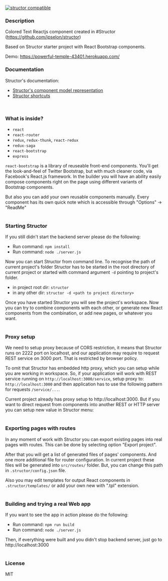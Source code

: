 [![structor compatible](https://img.shields.io/badge/structor%20compatible-v1.0.10-0077dd.svg?style=flat)](https://helmetrex.com)

### Description

Colored Text Reactjs component created in #Structor (https://github.com/ipselon/structor)

Based on Structor starter project with React Bootstrap components.

Demo: https://powerful-temple-43401.herokuapp.com/
 
### Documentation

Structor's documentation:

* [Structor's component model representation](https://github.com/ipselon/structor/wiki/Structor's-component-model-representation)
* [Structor shortcuts](https://github.com/ipselon/structor/wiki/Structor-shortcuts)
<br/>

### What is inside?

* ```react```
* ```react-router```
* ```redux```, ```redux-thunk```, ```react-redux```
* ```redux-saga```
* ```react-bootstrap```
* ```express```
 
```react-bootstrap``` is a library of reuseable front-end components. You'll get the look-and-feel of Twitter Bootstrap, but with much cleaner code, via Facebook's React.js framework.
In the builder you will have an ability easily compose components right on the page using different variants of Bootstrap components.

But also you can add your own reusable components manually.
Every component has its own quick note which is accessible through "Options" -> "ReadMe"
<br/>
<br/>
### Starting Structor 
If you still didn't start the backend server please do the following: 
* Run command: ```npm install```
* Run command: ```node ./server.js```

Now you can start Structor from command line. To recognise the path of current project's folder Structor has 
to be started in the root directory of current project or started with command argument ```-d``` pointing to project's folder. 
* in project root dir: ```structor```
* in any other dir: ```structor -d <path to project directory>```

Once you have started Structor you will see the project's workspace. Now you can try to combine components with each other, 
or generate new React components from the combination, or add new pages, or whatever you want.
<br/>
<br/>
### Proxy setup
We need to setup proxy because of CORS restriction, it means that Structor runs on 2222 port on localhost, 
and our application may require to request REST service on 3000 port. That is restricted by browser policy.

To omit that Structor has embedded http proxy, which you can setup while you are working in workspace. 
So, if your application will work with REST service running on ```http://localhost:3000/service```, setup proxy to: ```http://localhost:3000``` 
and then application has to use the following pattern for requests ```/service/...```.

Current project already has proxy setup to http://localhost:3000.
But if you want to direct request from components into another REST or HTTP server you can setup new value in Structor menu:
<br/>
<br/>
### Exporting pages with routes
In any moment of work with Structor you can export existing pages into real pages with routes.
This can be done by selecting option "Export project". 

After that you will get a list of generated files of pages' components. And one more additional file for router configuration.
In current project these files will be generated into ```src/routes/``` folder. But, you can change this path in ```.structor/config.json``` file. 

Also you may edit templates for output React components in ```.structor/templates/``` or add your own new with ".tpl" extension.
<br/>
<br/>
### Building and trying a real Web app

If you want to see the app in action please do the following:
* Run command: ```npm run build```
* Run command: ```node ./server.js```

Then, if everything were built and you didn't stop backend server, just go to http://localhost:3000
<br/>
<br/>

### License
MIT

